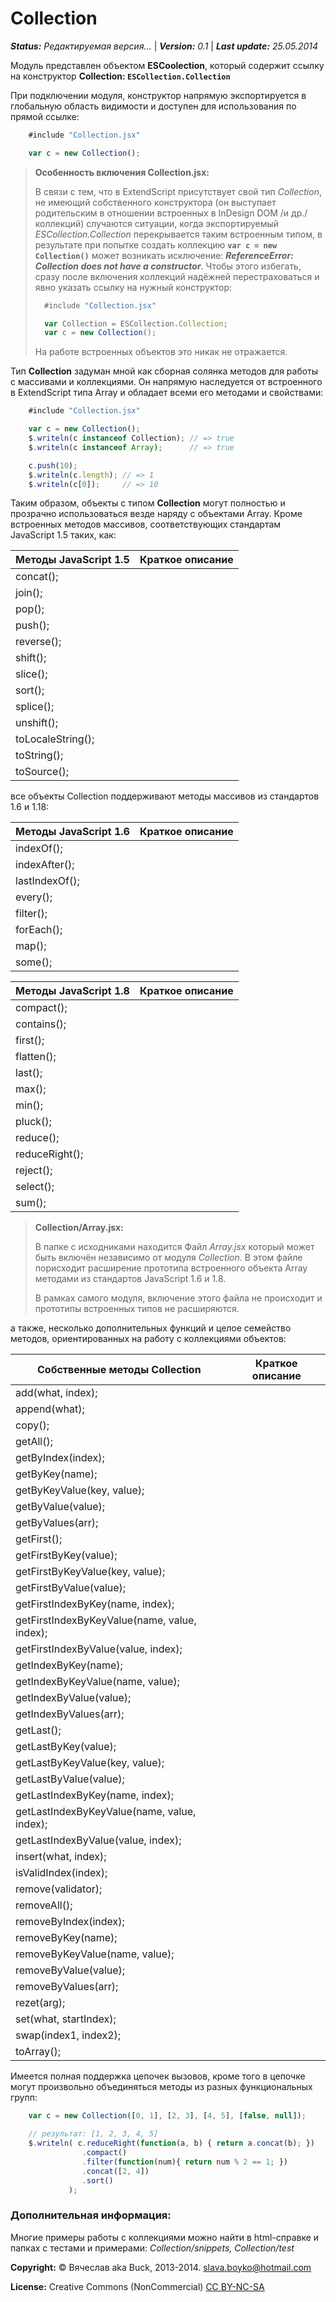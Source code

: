 # Collection
***Status:*** *Редактируемая версия...* | ***Version:*** *0.1* | ***Last update:*** *25.05.2014*

Модуль представлен объектом **ESCoolection**, который содержит ссылку на конструктор **Collection: `ESCollection.Collection`**

При подключении модуля, конструктор напрямую экспортируется в глобальную область видимости и доступен для использования по прямой ссылке:

```js
	#include "Collection.jsx"

	var c = new Collection();
```
> **Особенность включения Collection.jsx:**
>
> В связи с тем, что в ExtendScript присутствует свой тип *Collection*, не имеющий собственного конструктора (он выступает родительским в отношении встроенных в InDesign DOM /и др./ коллекций) случаются ситуации, когда экспортируемый *ESCollection.Collection* перекрывается таким встроенным типом, в результате при попытке создать коллекцию **`var c = new Collection()`** может возникать исключение: ***ReferenceError: Collection does not have a constructor***. Чтобы этого избегать, сразу после включения коллекций надёжней перестраховаться и явно указать ссылку на нужный конструктор:
>```js
>	#include "Collection.jsx"
>
>	var Collection = ESCollection.Collection;
>	var c = new Collection();
>```
> На работе встроенных объектов это никак не отражается.

Тип **Collection** задуман мной как сборная солянка методов для работы с массивами и коллекциями. Он напрямую наследуется от встроенного в ExtendScript типа Array и обладает всеми его методами и свойствами:

```js
	#include "Collection.jsx"

	var c = new Collection();
	$.writeln(c instanceof Collection); // => true
	$.writeln(c instanceof Array); 		// => true

	c.push(10);
	$.writeln(c.length); // => 1
	$.writeln(c[0]); 	 // => 10
```

Таким образом, объекты с типом **Collection** могут полностью и прозрачно использоваться везде наряду с объектами Array. Кроме встроенных методов массивов, соответствующих стандартам JavaScript 1.5 таких, как:

Методы JavaScript 1.5 | Краткое описание 
--------------- | -----------------
concat();		|
join();			|
pop();			|
push();			|
reverse();		|
shift();		|
slice();		|
sort();			|
splice();		|
unshift();		|
toLocaleString();|
toString();    	|
toSource();		|

все объекты Collection поддерживают методы массивов из стандартов 1.6 и 1.18:

Методы JavaScript 1.6 | Краткое описание 
--------------- | -----------------
indexOf();		|
indexAfter();	|
lastIndexOf();	|
every();		|
filter();		|
forEach();		|
map();			|
some();			|

Методы JavaScript 1.8 | Краткое описание 
--------------- | -----------------
compact();		|
contains();		|
first();		|
flatten();		|
last();			|
max();			|
min();			|
pluck();		|
reduce();		|
reduceRight();	|
reject();		|
select(); 		|
sum();			|

> **Collection/Array.jsx:**
>
> В папке с исходниками находится Файл *Array.jsx* который может быть включён независимо от модуля *Collection*. В этом файле порисходит расширение прототипа встроенного объекта Array методами из стандартов JavaScript 1.6 и 1.8.
>
> В рамках самого модуля, включение этого файла не происходит и прототипы встроенных типов не расширяются.

а также, несколько дополнительных функций и целое семейство методов, ориентированных на работу с коллекциями объектов:

Собственные методы Collection   | Краткое описание 
--------------------------------| -----------------
add(what, index);				|
append(what);					|
copy();							|
getAll();						|
getByIndex(index);				|
getByKey(name);					|
getByKeyValue(key, value);		|
getByValue(value);				|
getByValues(arr);				|
getFirst();						|
getFirstByKey(value);			|
getFirstByKeyValue(key, value);	|
getFirstByValue(value);			|
getFirstIndexByKey(name, index);|
getFirstIndexByKeyValue(name, value, index);|
getFirstIndexByValue(value, index);			|
getIndexByKey(name);			|
getIndexByKeyValue(name, value);|
getIndexByValue(value);			|
getIndexByValues(arr);			|
getLast();						|
getLastByKey(value);			|
getLastByKeyValue(key, value);	|
getLastByValue(value);			|
getLastIndexByKey(name, index);	|
getLastIndexByKeyValue(name, value, index);	|
getLastIndexByValue(value, index);			|
insert(what, index);			|
isValidIndex(index);			|
remove(validator);				|
removeAll();					|
removeByIndex(index);			|
removeByKey(name);				|
removeByKeyValue(name, value);	|
removeByValue(value);			|
removeByValues(arr);			|
rezet(arg);						|
set(what, startIndex);			|
swap(index1, index2);			|
toArray();						|

Имеется полная поддержка цепочек вызовов, кроме того в цепочке могут произвольно объединяться методы из разных функциональных групп:

```js
	var c = new Collection([0, 1], [2, 3], [4, 5], [false, null]);

	// результат: [1, 2, 3, 4, 5]
	$.writeln( c.reduceRight(function(a, b) { return a.concat(b); })
                .compact()
                .filter(function(num){ return num % 2 == 1; })
                .concat([2, 4])
                .sort()
             );
```

### Дополнительная информация:
Многие примеры работы с коллекциями можно найти в html-справке и папках с тестами и примерами: *Collection/snippets, Collection/test*

**Copyright:** © Вячеслав aka Buck, 2013-2014. <slava.boyko@hotmail.com>

**License:** Creative Commons (NonCommercial) [CC BY-NC-SA](http://creativecommons.org/licenses/by-nc-sa/3.0/)
